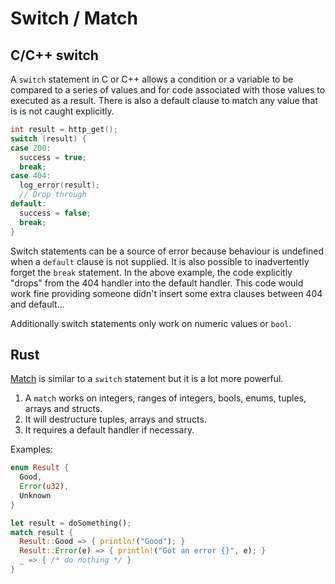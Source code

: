 # Switch / Match

## C/C++ switch

A `switch` statement in C or C++ allows a condition or a variable to be compared to a series of values and for code associated with those values to executed as a result. There is also a default clause to match any value that is is not caught explicitly.

```c++
int result = http_get();
switch (result) {
case 200:
  success = true;
  break;
case 404:
  log_error(result);
  // Drop through
default:
  success = false;
  break;
}
```

Switch statements can be a source of error because behaviour is undefined when a `default` clause is not supplied. It is also possible to inadvertently forget the `break` statement. In the above example, the code explicitly "drops" from the 404 handler into the default handler. This code would work fine providing someone didn't insert some extra clauses between 404 and default...

Additionally switch statements only work on numeric values or `bool`.

## Rust

[Match](https://doc.rust-lang.org/book/match.html) is similar to a `switch` statement but it is a lot more powerful.

1. A `match` works on integers, ranges of integers, bools, enums, tuples, arrays and structs.
2. It will destructure tuples, arrays and structs.
3. It requires a default handler if necessary.

Examples:

```rust
enum Result {
  Good,
  Error(u32),
  Unknown
}

let result = doSomething();
match result {
  Result::Good => { println!("Good"); }
  Result::Error(e) => { println!("Got an error {}", e); }
  _ => { /* do nothing */ }
}
```
